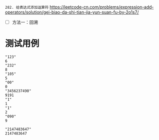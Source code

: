 
`282. 给表达式添加运算符` https://leetcode-cn.com/problems/expression-add-operators/solution/gei-biao-da-shi-tian-jia-yun-suan-fu-by-2o1s7/
- [ ] 方法一：回溯

# 测试用例

```
"123"
6
"232"
8
"105"
5
"00"
0
"3456237490"
9191
"1"
1
"1"
2
"090"
9

"2147483647"
2147483647
```
